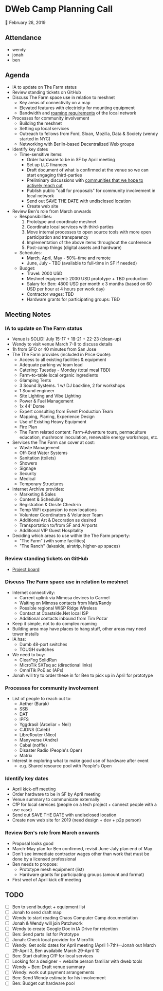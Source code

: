 DWeb Camp Planning Call
=======================

:date: February 28, 2019   

## Attendance

- wendy
- jonah
- ben

## Agenda

- IA to update on The Farm status
- Review standing tickets on GitHub
- Discuss The Farm space use in relation to meshnet
    - Key areas of connectivity on a map
    - Elevated features with electricity for mounting equipment
    - Bandwidth and [roaming requirements](https://github.com/dweb-camp-2019/organizing/blob/master/meshnet/research/client-device-roaming-on-meshnets.md) of the local network
- Processes for community involvement
    - Building the meshnet
    - Setting up local services
    - Outreach to fellows from Ford, Sloan, Mozilla, Data & Society (wendy started in NYC)
    - Networking with Berlin-based Decentralized Web groups
- Identify key dates
    - Time-sensitive items:
        - Order hardware to be in SF by April meeting
        - Set up LLC finances
        - Draft document of what is confirmed at the venue so we can start engaging third-parties
        - Preliminary discussions with [communities that we hope to actively reach out](https://github.com/tomeshnet/documents/blob/master/mesh_sync/20190218_mesh-sync-notes.md#decentralized-web-camp-2019)
        - Publish public "call for proposals" for community involvement in local network
        - Send out SAVE THE DATE with undisclosed location
        - Create web site
- Review Ben's role from March onwards
    - Responsibilities:
        1. Prototype and coordinate meshnet
        2. Coordinate local services with third-parties
        3. Move internal processes to open source tools with more open participation and transparency
        4. Implementation of the above items throughout the conference
        5. Post-camp things (digital assets and hardware)
    - Schedules:
        - March, April, May - 50%-time and remote
        - June, July - TBD (available to full-time in SF if needed)
    - Budget:
        - Travel: 2000 USD
        - Meshnet equipment: 2000 USD prototype + TBD production
        - Salary for Ben: 4800 USD per month x 3 months (based on 60 USD per hour at 4 hours per work day)
        - Contractor wages: TBD
        - Hardware grants for participating groups: TBD

## Meeting Notes

### IA to update on The Farm status

- Venue is SOLID! July 15-17 + 18-21 + 22-23 (clean-up)
- Wendy to visit venue March 7-8 to discuss details
- 1h from SFO or 40 minutes from San Jose
- The The Farm provides (included in Price Quote):
    - Access to all existing facilities & equipment
    - Adequate parking w/ team lead
    - Catering: Tuesday - Monday (total meal TBD)
    - Farm-to-table local organic ingredients
    - Glamping Tents
    - 3 Sound Systems. 1 w/ DJ backline, 2 for workshops
    - 1 Sound engineer
    - Site Lighting and Vibe Lighting
    - Power & Fuel Management
    - 1x 44' Dome
    - Expert consulting from Event Production Team
    - Mapping, Planing, Experience Design
    - Use of Existing Heavy Equipment
    - Fire Plan
    - The Farm related content: Farm-Adventure tours, permaculture education, mushroom inoculation, renewable energy workshops, etc.
- Services the The Farm can cover at cost:
    - Waste Management
    - Off-Grid Water Systems
    - Sanitation (toilets)
    - Showers
    - Signage
    - Security
    - Medical
    - Temporary Structures
- Internet Archive provides:
    - Marketing & Sales
    - Content & Scheduling
    - Registration & Onsite Check-in
    - Temp WiFi expansion to new locations
    - Volunteer Coordinators & Volunteer Team
    - Additional Art & Decoration as desired
    - Transportation to/from SF and Airports
    - Additional VIP Guest Hospitality   
- Deciding which areas to use within the The Farm property:
    - "The Farm" (with some facilities)
    - "The Ranch" (lakeside, airstrip, higher-up spaces)

### Review standing tickets on GitHub

- [Project board](https://github.com/dweb-camp-2019/organizing/projects/1)

### Discuss The Farm space use in relation to meshnet

- Internet connectivity:
    - Current uplink via Mimosa devices to Carmel
    - Waiting on Mimosa contacts from Matt/Randy
    - Possible regional WISP Ridge Wireless
    - Contact at Coastside.Net local ISP
    - Additional contacts inbound from Tim Pozar
- Keep it simple, not to do complex roaming
- Building area may have places to hang stuff, other areas may need tower installs
- IA has:
    - Dumb 48-port switches
    - TOUGH switches
- We need to buy:
    - ClearFog SolidRun
    - MicroTik SXTsq ac (directional links)
    - OmniTik PoE ac (APs)
- Jonah will try to order these in for Ben to pick up in April for prototype

### Processes for community involvement

- List of people to reach out to:
    - Aether (Burak)
    - SSB
    - DAT
    - IPFS
    - Yggdrasil (Arceliar + Neil)
    - CJDNS (Caleb)
    - LibreRouter (Nico)
    - Manyverse (Andre)
    - Cabal (noffle)
    - Disaster Radio (People's Open)
    - Matrix
- Interest in exploring what to make good use of hardware after event
    - e.g. Shared resource pool with People's Open

### Identify key dates

- April kick-off meeting
- Order hardware to be in SF by April meeting
- Venue summary to communicate externally
- CfP for local services (people on a tech project + connect people with a use case)
- Send out SAVE THE DATE with undisclosed location
- Create new web site for 2019 (need design + dev + p2p person)

### Review Ben's role from March onwards

- Proposal looks good
- March-May plan for Ben confirmed, revisit June-July plan end of May
- Don't see immediate contractor wages other than work that must be done by a licensed professional
- Ben needs to propose:
    - Prototype mesh equipment (list)
    - Hardware grants for participating groups (amount and format)
- First weel of April kick off meeting

## TODO

- [ ] Ben to send budget + equipment list
- [ ] Jonah to send draft map
- [ ] Wendy to start reading Chaos Computer Camp documentation
- [ ] Jonah & Wendy will join Patchwork
- [ ] Wendy to create Google Doc in IA Drive for retention
- [ ] Ben: Send parts list for Prototype
- [ ] Jonah: Check local provider for MicroTik
- [ ] Wendy: Get solid dates for April meeting (April 1-7th)--Jonah out March 29-April 3, Ben availabile March 29-April 10
- [ ] Ben: Start drafting CfP for local services
- [ ] Looking for a designer + website person familiar with dweb tools
- [ ] Wendy + Ben: Draft venue summary
- [ ] Wendy: work out payment arrangements
- [ ] Ben: Send Wendy estimate for his involvement
- [ ] Ben: Budget out hardware pool
